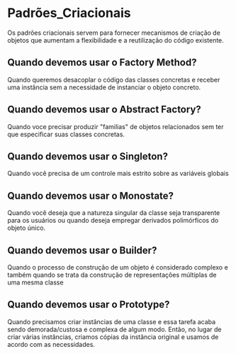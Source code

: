# Padrões_Criacionais
Os padrões criacionais servem para fornecer mecanismos de criação de objetos que aumentam a flexibilidade e a reutilização do código existente.

## Quando devemos usar o Factory Method? 
Quando queremos desacoplar o código das classes concretas e receber uma instância sem a necessidade de instanciar o objeto concreto.

## Quando devemos usar o Abstract Factory?
Quando voce precisar produzir "familias" de objetos relacionados sem ter que especificar suas classes concretas.

## Quando devemos usar o Singleton?
Quando você precisa de um controle mais estrito sobre as variáveis globais

## Quando devemos usar o Monostate?
Quando você deseja que a natureza singular da classe seja transparente para os usuários ou quando deseja empregar derivados polimórficos do objeto único.

## Quando devemos usar o Builder?
Quando o processo de construção de um objeto é considerado complexo e também quando se trata da construção de representações múltiplas de uma mesma classe

## Quando devemos usar o Prototype?
Quando precisamos criar instâncias de uma classe e essa tarefa acaba sendo demorada/custosa e complexa de algum modo. Então, no lugar de criar várias instâncias, criamos cópias da  instância original e usamos de acordo com as necessidades.

